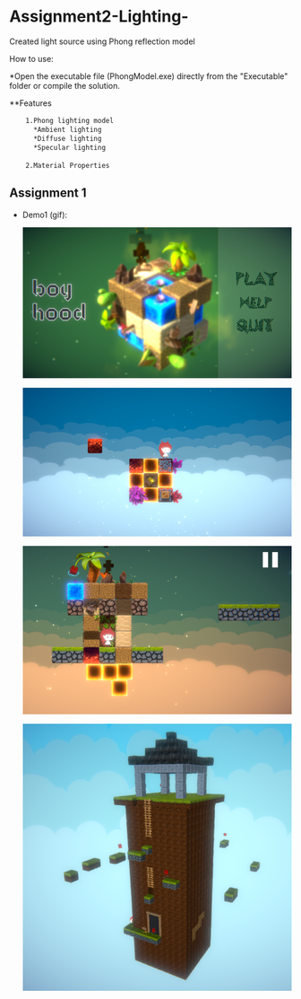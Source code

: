 # Assignment2-Lighting-
Created light source using Phong reflection model

How to use:

*Open the executable file (PhongModel.exe) directly from the "Executable" folder or compile the solution.

**Features

        1.Phong lighting model
          *Ambient lighting
          *Diffuse lighting
          *Specular lighting
          
        2.Material Properties        
        


## Assignment 1

- Demo1 (gif):
 
  ![](https://github.com/mrsan9/Boyhood---Fez-Mechanics/blob/master/ScreenShots/ss1.PNG)

  ![](https://github.com/mrsan9/Boyhood---Fez-Mechanics/blob/master/ScreenShots/ss2.PNG)
  
  ![](https://github.com/mrsan9/Boyhood---Fez-Mechanics/blob/master/ScreenShots/ss3.PNG)
  
  ![](https://github.com/mrsan9/Boyhood---Fez-Mechanics/blob/master/ScreenShots/ss4.PNG)
